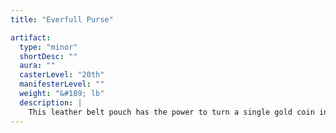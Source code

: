 ```yaml
---
title: "Everfull Purse"

artifact:
  type: "minor"
  shortDesc: ""
  aura: ""
  casterLevel: "20th"
  manifesterLevel: ""
  weight: "&#189; lb"
  description: |
    This leather belt pouch has the power to turn a single gold coin into many overnight. If a single gold piece is placed in the _everfull purse_ at sunset, it will be replaced at sunrise by 25 gold pieces. The _purse_ has no effect if more than one gold piece is left within, or if anything other than gold is placed within.
---
```

